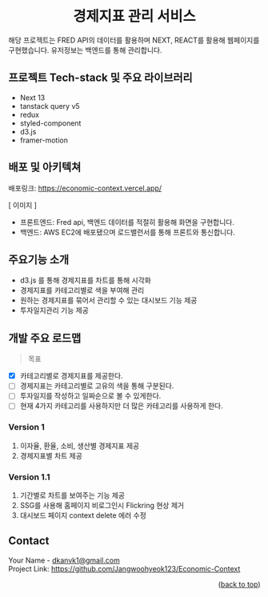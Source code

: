 <h1 align='center'>경제지표 관리 서비스</h1>

해당 프로젝트는 FRED API의 데이터를 활용하며 NEXT, REACT를 활용해 웹페이지를 구현했습니다. 유저정보는 백엔드를 통해 관리합니다.

## 프로젝트 Tech-stack 및 주요 라이브러리 

- Next 13
- tanstack query v5
- redux
- styled-component
- d3.js
- framer-motion


## 배포 및 아키텍쳐
배포링크: https://economic-context.vercel.app/

 [ 이미지 ]

- 프론트엔드: Fred api, 백엔드 데이터를 적절히 활용해 화면을 구현합니다. 
- 백엔드: AWS EC2에 배포됐으며 로드밸런서를 통해 프론트와 통신합니다.


## 주요기능 소개 

- d3.js 를 통해 경제지표를 차트를 통해 시각화
- 경제지표를 카테고리별로 색을 부여해 관리
- 원하는 경제지표를 묶어서 관리할 수 있는 대시보드 기능 제공
- 투자일지관리 기능 제공


## 개발 주요 로드맵

> 목표
- [x] 카테고리별로 경제지표를 제공한다.
- [ ] 경제지표는 카테고리별로 고유의 색을 통해 구분된다.
- [ ] 투자일지를 작성하고 일짜순으로 볼 수 있게한다.
- [ ] 현재 4가지 카테고리를 사용하지만 더 많은 카테고리를 사용하게 한다.

### Version 1
1. 이자율, 환율, 소비, 생산별 경제지표 제공
2. 경제지표별 차트 제공

### Version 1.1
1. 기간별로 차트를 보여주는 기능 제공
2. SSG를 사용해 홈페이지 비로그인시 Flickring 현상 제거
3. 대시보드 페이지 context delete 에러 수정


<!-- CONTACT -->
## Contact

Your Name - dkanvk1@gmail.com</br>
Project Link: https://github.com/Jangwoohyeok123/Economic-Context

<p align="right">(<a href="#readme-top">back to top</a>)</p>

